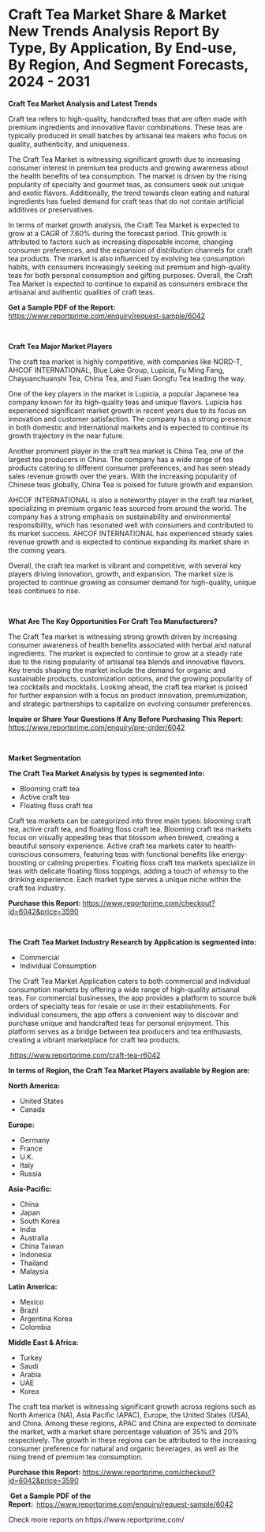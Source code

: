<p><h1>Craft Tea Market Share & Market New Trends Analysis Report By Type, By Application, By End-use, By Region, And Segment Forecasts, 2024 - 2031</h1></p><p><strong>Craft Tea Market Analysis and Latest Trends</strong></p>
<p><p>Craft tea refers to high-quality, handcrafted teas that are often made with premium ingredients and innovative flavor combinations. These teas are typically produced in small batches by artisanal tea makers who focus on quality, authenticity, and uniqueness.</p><p>The Craft Tea Market is witnessing significant growth due to increasing consumer interest in premium tea products and growing awareness about the health benefits of tea consumption. The market is driven by the rising popularity of specialty and gourmet teas, as consumers seek out unique and exotic flavors. Additionally, the trend towards clean eating and natural ingredients has fueled demand for craft teas that do not contain artificial additives or preservatives.</p><p>In terms of market growth analysis, the Craft Tea Market is expected to grow at a CAGR of 7.60% during the forecast period. This growth is attributed to factors such as increasing disposable income, changing consumer preferences, and the expansion of distribution channels for craft tea products. The market is also influenced by evolving tea consumption habits, with consumers increasingly seeking out premium and high-quality teas for both personal consumption and gifting purposes. Overall, the Craft Tea Market is expected to continue to expand as consumers embrace the artisanal and authentic qualities of craft teas.</p></p>
<p><strong>Get a Sample PDF of the Report:&nbsp;</strong> <a href="https://www.reportprime.com/enquiry/request-sample/6042">https://www.reportprime.com/enquiry/request-sample/6042</a></p>
<p>&nbsp;</p>
<p><strong>Craft Tea Major Market Players</strong></p>
<p><p>The craft tea market is highly competitive, with companies like NORD-T, AHCOF INTERNATIONAL, Blue Lake Group, Lupicia, Fu Ming Fang, Chayuanchuanshi Tea, China Tea, and Fuan Gongfu Tea leading the way. </p><p>One of the key players in the market is Lupicia, a popular Japanese tea company known for its high-quality teas and unique flavors. Lupicia has experienced significant market growth in recent years due to its focus on innovation and customer satisfaction. The company has a strong presence in both domestic and international markets and is expected to continue its growth trajectory in the near future.</p><p>Another prominent player in the craft tea market is China Tea, one of the largest tea producers in China. The company has a wide range of tea products catering to different consumer preferences, and has seen steady sales revenue growth over the years. With the increasing popularity of Chinese teas globally, China Tea is poised for future growth and expansion.</p><p>AHCOF INTERNATIONAL is also a noteworthy player in the craft tea market, specializing in premium organic teas sourced from around the world. The company has a strong emphasis on sustainability and environmental responsibility, which has resonated well with consumers and contributed to its market success. AHCOF INTERNATIONAL has experienced steady sales revenue growth and is expected to continue expanding its market share in the coming years.</p><p>Overall, the craft tea market is vibrant and competitive, with several key players driving innovation, growth, and expansion. The market size is projected to continue growing as consumer demand for high-quality, unique teas continues to rise.</p></p>
<p>&nbsp;</p>
<p><strong>What Are The Key Opportunities For Craft Tea Manufacturers?</strong></p>
<p><p>The Craft Tea market is witnessing strong growth driven by increasing consumer awareness of health benefits associated with herbal and natural ingredients. The market is expected to continue to grow at a steady rate due to the rising popularity of artisanal tea blends and innovative flavors. Key trends shaping the market include the demand for organic and sustainable products, customization options, and the growing popularity of tea cocktails and mocktails. Looking ahead, the craft tea market is poised for further expansion with a focus on product innovation, premiumization, and strategic partnerships to capitalize on evolving consumer preferences.</p></p>
<p><strong>Inquire or Share Your Questions If Any Before Purchasing This Report:</strong> <a href="https://www.reportprime.com/enquiry/pre-order/6042">https://www.reportprime.com/enquiry/pre-order/6042</a></p>
<p>&nbsp;</p>
<p><strong>Market Segmentation</strong></p>
<p><strong>The Craft Tea Market Analysis by types is segmented into:</strong></p>
<p><ul><li>Blooming craft tea</li><li>Active craft tea</li><li>Floating floss craft tea</li></ul></p>
<p><p>Craft tea markets can be categorized into three main types: blooming craft tea, active craft tea, and floating floss craft tea. Blooming craft tea markets focus on visually appealing teas that blossom when brewed, creating a beautiful sensory experience. Active craft tea markets cater to health-conscious consumers, featuring teas with functional benefits like energy-boosting or calming properties. Floating floss craft tea markets specialize in teas with delicate floating floss toppings, adding a touch of whimsy to the drinking experience. Each market type serves a unique niche within the craft tea industry.</p></p>
<p><strong>Purchase this Report:&nbsp;</strong><a href="https://www.reportprime.com/checkout?id=6042&price=3590">https://www.reportprime.com/checkout?id=6042&price=3590</a></p>
<p>&nbsp;</p>
<p><strong>The Craft Tea Market Industry Research by Application is segmented into:</strong></p>
<p><ul><li>Commercial</li><li>Individual Consumption</li></ul></p>
<p><p>The Craft Tea Market Application caters to both commercial and individual consumption markets by offering a wide range of high-quality artisanal teas. For commercial businesses, the app provides a platform to source bulk orders of specialty teas for resale or use in their establishments. For individual consumers, the app offers a convenient way to discover and purchase unique and handcrafted teas for personal enjoyment. This platform serves as a bridge between tea producers and tea enthusiasts, creating a vibrant marketplace for craft tea products.</p></p>
<p><a href="https://www.reportprime.com/craft-tea-r6042">&nbsp;https://www.reportprime.com/craft-tea-r6042</a></p>
<p><strong>In terms of Region, the Craft Tea Market Players available by Region are:</strong></p>
<p>
    <p> <strong> North America: </strong>
        <ul>
            <li>United States</li>
            <li>Canada</li>
        </ul>
        </p> 
    <p> <strong> Europe: </strong>
        <ul>
            <li>Germany</li>
            <li>France</li>
            <li>U.K.</li>
            <li>Italy</li>
            <li>Russia</li>
        </ul>
        </p> 
    <p> <strong> Asia-Pacific: </strong>
        <ul>
            <li>China</li>
            <li>Japan</li>
            <li>South Korea</li>
            <li>India</li>
            <li>Australia</li>
            <li>China Taiwan</li>
            <li>Indonesia</li>
            <li>Thailand</li>
            <li>Malaysia</li>
        </ul>
        </p> 
    <p> <strong> Latin America: </strong>
        <ul>
            <li>Mexico</li>
            <li>Brazil</li>
            <li>Argentina Korea</li>
            <li>Colombia</li>
        </ul>
        </p> 
    <p> <strong> Middle East & Africa: </strong>
        <ul>
            <li>Turkey</li>
            <li>Saudi</li>
            <li>Arabia</li>
            <li>UAE</li>
            <li>Korea</li>
        </ul>
    </p>
    </p>
<p><p>The craft tea market is witnessing significant growth across regions such as North America (NA), Asia Pacific (APAC), Europe, the United States (USA), and China. Among these regions, APAC and China are expected to dominate the market, with a market share percentage valuation of 35% and 20% respectively. The growth in these regions can be attributed to the increasing consumer preference for natural and organic beverages, as well as the rising trend of premium tea consumption.</p></p>
<p><strong>Purchase this Report: </strong><a href="https://www.reportprime.com/checkout?id=6042&price=3590">https://www.reportprime.com/checkout?id=6042&price=3590</a></p>
<p>&nbsp;<strong>Get a Sample PDF of the Report:&nbsp;&nbsp;</strong><a href="https://www.reportprime.com/enquiry/request-sample/6042">https://www.reportprime.com/enquiry/request-sample/6042</a></p>
<p><strong></strong></p>
<p>Check more reports on https://www.reportprime.com/</p>